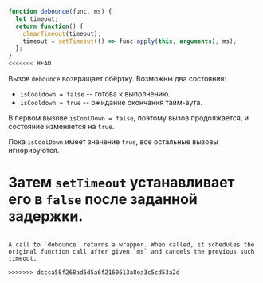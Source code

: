 ```js demo
function debounce(func, ms) {
  let timeout;
  return function() {
    clearTimeout(timeout);
    timeout = setTimeout(() => func.apply(this, arguments), ms);
  };
}
<<<<<<< HEAD
```

Вызов `debounce` возвращает обёртку. Возможны два состояния:
- `isCooldown = false` -- готова к выполнению.
- `isCooldown = true` -- ожидание окончания тайм-аута.

В первом вызове `isCoolDown = false`, поэтому вызов продолжается, и состояние изменяется на `true`.

Пока `isCoolDown` имеет значение `true`, все остальные вызовы игнорируются.

Затем `setTimeout` устанавливает его в `false` после заданной задержки.
=======

```

A call to `debounce` returns a wrapper. When called, it schedules the original function call after given `ms` and cancels the previous such timeout.

>>>>>>> dccca58f268ad6d5a6f2160613a8ea3c5cd53a2d
